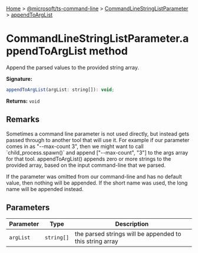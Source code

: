 [Home](./index) &gt; [@microsoft/ts-command-line](./ts-command-line.md) &gt; [CommandLineStringListParameter](./ts-command-line.commandlinestringlistparameter.md) &gt; [appendToArgList](./ts-command-line.commandlinestringlistparameter.appendtoarglist.md)

# CommandLineStringListParameter.appendToArgList method

Append the parsed values to the provided string array.

**Signature:**
```javascript
appendToArgList(argList: string[]): void;
```
**Returns:** `void`

## Remarks

Sometimes a command line parameter is not used directly, but instead gets passed through to another tool that will use it. For example if our parameter comes in as "--max-count 3", then we might want to call \`child\_process.spawn()\` and append \["--max-count", "3"\] to the args array for that tool. appendToArgList() appends zero or more strings to the provided array, based on the input command-line that we parsed.

If the parameter was omitted from our command-line and has no default value, then nothing will be appended. If the short name was used, the long name will be appended instead.

## Parameters

|  Parameter | Type | Description |
|  --- | --- | --- |
|  `argList` | `string[]` | the parsed strings will be appended to this string array |


